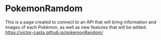 # PokemonRamdom
This is a page created to connect to an API that will bring information and images of each Pokémon, as well as new features that will be added.
https://victor-casta.github.io/pokemonRandom/
